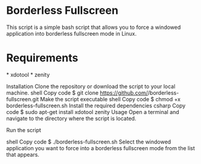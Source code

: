 <h1 align="left">
	Borderless Fullscreen
</h1>

This script is a simple bash script that allows you to force a windowed application into borderless fullscreen mode in Linux.

<h1 align="left">
	Requirements
</h1>
* xdotool
* zenity

Installation
Clone the repository or download the script to your local machine.
shell
Copy code
$ git clone https://github.com/<username>/borderless-fullscreen.git
Make the script executable
shell
Copy code
$ chmod +x borderless-fullscreen.sh
Install the required dependencies
csharp
Copy code
$ sudo apt-get install xdotool zenity
Usage
Open a terminal and navigate to the directory where the script is located.

Run the script

shell
Copy code
$ ./borderless-fullscreen.sh
Select the windowed application you want to force into a borderless fullscreen mode from the list that appears.
